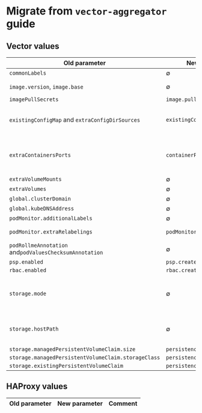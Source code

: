 # Migrate from `vector-aggregator` guide

## Vector values

| Old parameter  | New parameter | Comment |
| -------------  | ------------- | ------- |
| `commonLabels` | ∅ | |
| `image.version`, `image.base` | ∅ | Only `image.tag` is now used to set the Vector tag |
| `imagePullSecrets` | `image.pullSecrets` | |
| `existingConfigMap` and `extraConfigDirSources` | `existingConfigMaps` | All ConfigMaps in the `existingConfigMaps` list are projected into Vector's configuration directory |
| `extraContainersPorts` | `containerPorts` | Ports will be automatically generated from `customConfig` but can be manually set with `containerPorts` |
| `extraVolumeMounts` | ∅ | |
| `extraVolumes` | ∅ | |
| `global.clusterDomain` | ∅ | |
| `global.kubeDNSAddress` | ∅ | |
| `podMonitor.additionalLabels` | ∅ | |
| `podMonitor.extraRelabelings` | `podMonitor.relabelings` | The chart adds no default relabelings |
| `podRollmeAnnotation` and`podValuesChecksumAnnotation` | ∅ | Replaced by `rollWorkload`, enabled by default |
| `psp.enabled` | `psp.create` | |
| `rbac.enabled` | `rbac.create` | |
| `storage.mode` | ∅ | If `persistence.enabled` a PersistentVolumeClaim will be created, unless `persistence.existingClaim` is set |
| `storage.hostPath` | ∅ | Vector running as an Aggregator no longer supports `hostPath` based storage |
| `storage.managedPersistentVolumeClaim.size` | `persistence.size` | |
| `storage.managedPersistentVolumeClaim.storageClass` | `persistence.storageClassName` | |
| `storage.existingPersistentVolumeClaim` | `persistence.existingClaim` | |

## HAProxy values

| Old parameter  | New parameter | Comment |
| -------------  | ------------- | ------- |
